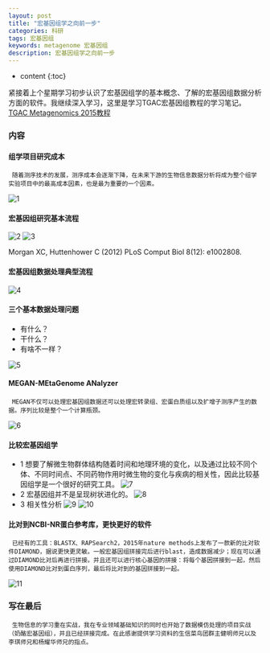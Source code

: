 ```yaml
---
layout: post
title: "宏基因组学之向前一步"
categories: 科研
tags: 宏基因组
keywords: metagenome 宏基因组
description: 宏基因组学之向前一步
---
```


* content
{:toc}

紧接着上个星期学习初步认识了宏基因组学的基本概念、了解的宏基因组数据分析方面的软件。我继续深入学习，这里是学习TGAC宏基因组教程的学习笔记。[TGAC Metagenomics 2015教程](https://github.com/TGAC/361Division/tree/master/Metagenomics%202015)




### 内容

#### 组学项目研究成本

     随着测序技术的发展，测序成本会逐渐下降，在未来下游的生物信息数据分析将成为整个组学实验项目中的最高成本因素，也是最为重要的一个因素。

![1](http://o7zaxp1i2.bkt.clouddn.com/2016-6-15-1.png)

#### 宏基因组研究基本流程

![2](http://o7zaxp1i2.bkt.clouddn.com/2016-6-15-2.jpg)
![3](http://o7zaxp1i2.bkt.clouddn.com/2016-6-15-3.jpg)

Morgan XC, Huttenhower C (2012) PLoS Comput Biol 8(12): e1002808. 

#### 宏基因组数据处理典型流程

![4](http://o7zaxp1i2.bkt.clouddn.com/2016-6-15-4.jpg)

#### 三个基本数据处理问题

- 有什么？
- 干什么？
- 有啥不一样？

![5](http://o7zaxp1i2.bkt.clouddn.com/2016-6-15-5.jpg)

#### MEGAN-MEtaGenome ANalyzer

     MEGAN不仅可以处理宏基因组数据还可以处理宏转录组、宏蛋白质组以及扩增子测序产生的数据。序列比较是整个一个计算瓶颈。

![6](http://o7zaxp1i2.bkt.clouddn.com/2016-6-15-6.jpg)

#### 比较宏基因组学

- 1 想要了解微生物群体结构随着时间和地理环境的变化，以及通过比较不同个体、不同时间点、不同药物作用时微生物的变化与疾病的相关性，因此比较基因组学是一个很好的研究工具。
![7](http://o7zaxp1i2.bkt.clouddn.com/2016-6-15-7.png)
- 2 宏基因组并不是呈现树状进化的。
![8](http://o7zaxp1i2.bkt.clouddn.com/2016-6-15-8.png)
- 3 相关性分析
![9](http://o7zaxp1i2.bkt.clouddn.com/2016-6-15-9.png)
![10](http://o7zaxp1i2.bkt.clouddn.com/2016-6-15-10.jpg)

#### 比对到NCBI-NR蛋白参考库，更快更好的软件
     已经有的工具：BLASTX、RAPSearch2，2015年nature methods上发布了一款新的比对软件DIAMOND，据说更快更灵敏。一般宏基因组拼接完后进行blast，造成数据减少；现在可以通过DIAMOND比对后再进行拼接。并且还可以进行核心基因的拼接：将每个基因拼接到一起，然后使用DIAMOND比对到蛋白序列，最后将比对到的基因拼接到一起。
     
![11](http://o7zaxp1i2.bkt.clouddn.com/2016-6-15-11.png)

### 写在最后
     生物信息的学习重在实战，我在专业领域基础知识的同时也开始了数据模仿处理的项目实战（奶酪宏基因组），并且已经拼接完成。在此感谢提供学习资料的生信菜鸟团群主健明师兄以及李琪师兄和杨耀华师兄的指点。
     
